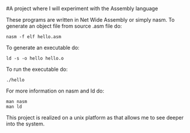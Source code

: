#A project where I will experiment with the Assembly language

These programs are written in Net Wide Assembly or simply nasm. To generate an object file from source .asm file do:

```
nasm -f elf hello.asm
```

To generate an executable do:

```
ld -s -o hello hello.o
```

To run the executable do:

```
./hello
```

For more information on nasm and ld do:

```
man nasm
man ld
```

This project is realized on a unix platform as that allows me to see deeper into the system.
